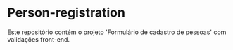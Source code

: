 # Person-registration
Este repositório contém o projeto 'Formulário de cadastro de pessoas' com validações front-end.
